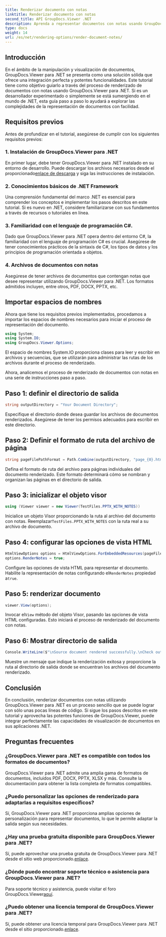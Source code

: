 ```yaml
---
title: Renderizar documento con notas
linktitle: Renderizar documento con notas
second_title: API GroupDocs.Viewer .NET
description: Aprenda a representar documentos con notas usando GroupDocs.Viewer para .NET. Tutorial paso a paso para una integración perfecta en sus aplicaciones .NET.
type: docs
weight: 14
url: /es/net/rendering-options/render-document-notes/
---
```

## Introducción
En el ámbito de la manipulación y visualización de documentos, GroupDocs.Viewer para .NET se presenta como una solución sólida que ofrece una integración perfecta y potentes funcionalidades. Este tutorial tiene como objetivo guiarlo a través del proceso de renderizado de documentos con notas usando GroupDocs.Viewer para .NET. Si es un desarrollador experimentado o simplemente se está sumergiendo en el mundo de .NET, esta guía paso a paso lo ayudará a explorar las complejidades de la representación de documentos con facilidad.
## Requisitos previos
Antes de profundizar en el tutorial, asegúrese de cumplir con los siguientes requisitos previos:
### 1. Instalación de GroupDocs.Viewer para .NET
 En primer lugar, debe tener GroupDocs.Viewer para .NET instalado en su entorno de desarrollo. Puede descargar los archivos necesarios desde el proporcionado[enlace de descarga](https://releases.groupdocs.com/viewer/net/) y siga las instrucciones de instalación.
### 2. Conocimientos básicos de .NET Framework
Una comprensión fundamental del marco .NET es esencial para comprender los conceptos e implementar los pasos descritos en este tutorial. Si es nuevo en .NET, considere familiarizarse con sus fundamentos a través de recursos o tutoriales en línea.
### 3. Familiaridad con el lenguaje de programación C#.
Dado que GroupDocs.Viewer para .NET opera dentro del entorno C#, la familiaridad con el lenguaje de programación C# es crucial. Asegúrese de tener conocimientos prácticos de la sintaxis de C#, los tipos de datos y los principios de programación orientada a objetos.
### 4. Archivos de documentos con notas
Asegúrese de tener archivos de documentos que contengan notas que desee representar utilizando GroupDocs.Viewer para .NET. Los formatos admitidos incluyen, entre otros, PDF, DOCX, PPTX, etc.

## Importar espacios de nombres
Ahora que tiene los requisitos previos implementados, procedamos a importar los espacios de nombres necesarios para iniciar el proceso de representación del documento.

```csharp
using System;
using System.IO;
using GroupDocs.Viewer.Options;
```
El espacio de nombres System.IO proporciona clases para leer y escribir en archivos y secuencias, que se utilizarán para administrar las rutas de los archivos durante el proceso de renderizado.

Ahora, analicemos el proceso de renderizado de documentos con notas en una serie de instrucciones paso a paso.
## Paso 1: definir el directorio de salida
```csharp
string outputDirectory = "Your Document Directory";
```
Especifique el directorio donde desea guardar los archivos de documentos renderizados. Asegúrese de tener los permisos adecuados para escribir en este directorio.
## Paso 2: Definir el formato de ruta del archivo de página
```csharp
string pageFilePathFormat = Path.Combine(outputDirectory, "page_{0}.html");
```
Defina el formato de ruta del archivo para páginas individuales del documento renderizado. Este formato determinará cómo se nombran y organizan las páginas en el directorio de salida.
## Paso 3: inicializar el objeto visor
```csharp
using (Viewer viewer = new Viewer(TestFiles.PPTX_WITH_NOTES))
```
 Inicialice un objeto Visor proporcionando la ruta al archivo del documento con notas. Reemplazar`TestFiles.PPTX_WITH_NOTES` con la ruta real a su archivo de documento.
## Paso 4: configurar las opciones de vista HTML
```csharp
HtmlViewOptions options = HtmlViewOptions.ForEmbeddedResources(pageFilePathFormat);
options.RenderNotes = true;
```
 Configure las opciones de vista HTML para representar el documento. Habilite la representación de notas configurando el`RenderNotes` propiedad a`true`.
## Paso 5: renderizar documento
```csharp
viewer.View(options);
```
 Invocar el`View` método del objeto Visor, pasando las opciones de vista HTML configuradas. Esto iniciará el proceso de renderizado del documento con notas.
## Paso 6: Mostrar directorio de salida
```csharp
Console.WriteLine($"\nSource document rendered successfully.\nCheck output in {outputDirectory}.");
```
Muestre un mensaje que indique la renderización exitosa y proporcione la ruta al directorio de salida donde se encuentran los archivos del documento renderizado.

## Conclusión
En conclusión, renderizar documentos con notas utilizando GroupDocs.Viewer para .NET es un proceso sencillo que se puede lograr con sólo unas pocas líneas de código. Si sigue los pasos descritos en este tutorial y aprovecha las potentes funciones de GroupDocs.Viewer, puede integrar perfectamente las capacidades de visualización de documentos en sus aplicaciones .NET.
## Preguntas frecuentes
### ¿GroupDocs.Viewer para .NET es compatible con todos los formatos de documentos?
GroupDocs.Viewer para .NET admite una amplia gama de formatos de documentos, incluidos PDF, DOCX, PPTX, XLSX y más. Consulte la documentación para obtener la lista completa de formatos compatibles.
### ¿Puedo personalizar las opciones de renderizado para adaptarlas a requisitos específicos?
Sí, GroupDocs.Viewer para .NET proporciona amplias opciones de personalización para representar documentos, lo que le permite adaptar la salida según sus necesidades.
### ¿Hay una prueba gratuita disponible para GroupDocs.Viewer para .NET?
 Sí, puede aprovechar una prueba gratuita de GroupDocs.Viewer para .NET desde el sitio web proporcionado.[enlace](https://releases.groupdocs.com/).
### ¿Dónde puedo encontrar soporte técnico o asistencia para GroupDocs.Viewer para .NET?
 Para soporte técnico y asistencia, puede visitar el foro GroupDocs.Viewer[aquí](https://forum.groupdocs.com/c/viewer/9).
### ¿Puedo obtener una licencia temporal de GroupDocs.Viewer para .NET?
 Sí, puede obtener una licencia temporal para GroupDocs.Viewer para .NET desde el sitio proporcionado.[enlace](https://purchase.groupdocs.com/temporary-license/).